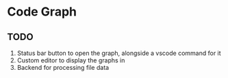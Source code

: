 # Code Graph

## TODO

1. Status bar button to open the graph, alongside a vscode command for it
1. Custom editor to display the graphs in
1. Backend for processing file data

